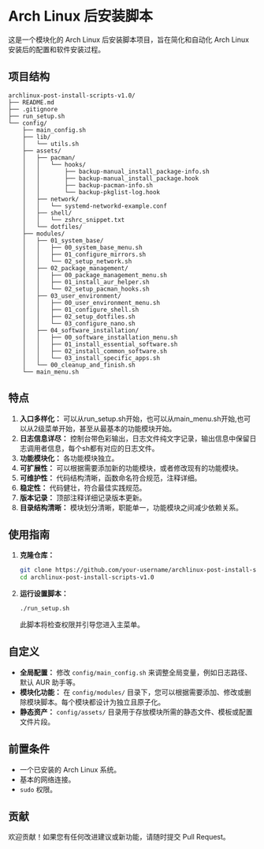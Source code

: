 # Arch Linux 后安装脚本

这是一个模块化的 Arch Linux 后安装脚本项目，旨在简化和自动化 Arch Linux 安装后的配置和软件安装过程。

## 项目结构

```
archlinux-post-install-scripts-v1.0/
├── README.md
├── .gitignore
├── run_setup.sh
└── config/
    ├── main_config.sh
    ├── lib/
    │   └── utils.sh
    ├── assets/
    │   ├── pacman/
    │   │   └── hooks/
    │   │       ├── backup-manual_install_package-info.sh
    │   │       ├── backup-manual_install_package.hook
    │   │       ├── backup-pacman-info.sh
    │   │       └── backup-pkglist-log.hook
    │   ├── network/
    │   │   └── systemd-networkd-example.conf
    │   ├── shell/
    │   │   └── zshrc_snippet.txt
    │   └── dotfiles/
    ├── modules/
    │   ├── 01_system_base/
    │   │   ├── 00_system_base_menu.sh
    │   │   ├── 01_configure_mirrors.sh
    │   │   └── 02_setup_network.sh
    │   ├── 02_package_management/
    │   │   ├── 00_package_management_menu.sh
    │   │   ├── 01_install_aur_helper.sh
    │   │   └── 02_setup_pacman_hooks.sh
    │   ├── 03_user_environment/
    │   │   ├── 00_user_environment_menu.sh
    │   │   ├── 01_configure_shell.sh
    │   │   ├── 02_setup_dotfiles.sh
    │   │   └── 03_configure_nano.sh
    │   ├── 04_software_installation/
    │   │   ├── 00_software_installation_menu.sh
    │   │   ├── 01_install_essential_software.sh
    │   │   ├── 02_install_common_software.sh
    │   │   └── 03_install_specific_apps.sh
    │   └── 00_cleanup_and_finish.sh
    └── main_menu.sh
```
## 特点
1.  **入口多样化：** 可以从run_setup.sh开始，也可以从main_menu.sh开始,也可以从2级菜单开始，甚至从最基本的功能模块开始。
2.  **日志信息详尽：** 控制台带色彩输出，日志文件纯文字记录，输出信息中保留日志调用者信息，每个sh都有对应的日志文件。
3.  **功能模块化：** 各功能模块独立。
4.  **可扩展性：** 可以根据需要添加新的功能模块，或者修改现有的功能模块。
5.  **可维护性：** 代码结构清晰，函数命名符合规范，注释详细。
6.  **稳定性：** 代码健壮，符合最佳实践规范。
7.  **版本记录：** 顶部注释详细记录版本更新。
8.  **目录结构清晰：** 模块划分清晰，职能单一，功能模块之间减少依赖关系。
## 使用指南

1.  **克隆仓库：**
    ```bash
    git clone https://github.com/your-username/archlinux-post-install-scripts-v1.0.git
    cd archlinux-post-install-scripts-v1.0
    ```
2.  **运行设置脚本：**
    ```bash
    ./run_setup.sh
    ```
    此脚本将检查权限并引导您进入主菜单。

## 自定义

*   **全局配置：** 修改 `config/main_config.sh` 来调整全局变量，例如日志路径、默认 AUR 助手等。
*   **模块化功能：** 在 `config/modules/` 目录下，您可以根据需要添加、修改或删除模块脚本。每个模块都设计为独立且原子化。
*   **静态资产：** `config/assets/` 目录用于存放模块所需的静态文件、模板或配置文件片段。

## 前置条件

*   一个已安装的 Arch Linux 系统。
*   基本的网络连接。
*   `sudo` 权限。

## 贡献

欢迎贡献！如果您有任何改进建议或新功能，请随时提交 Pull Request。